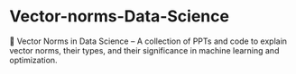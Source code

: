 # Vector-norms-Data-Science
📌 Vector Norms in Data Science – A collection of PPTs and code to explain vector norms, their types, and their significance in machine learning and optimization.
